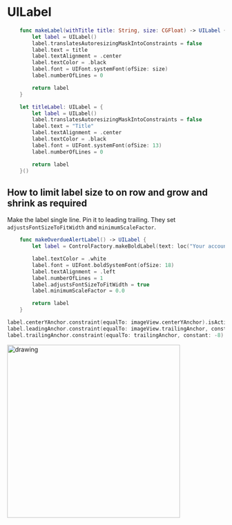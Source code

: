 # UILabel

```swift
    func makeLabel(withTitle title: String, size: CGFloat) -> UILabel {
        let label = UILabel()
        label.translatesAutoresizingMaskIntoConstraints = false
        label.text = title
        label.textAlignment = .center
        label.textColor = .black
        label.font = UIFont.systemFont(ofSize: size)
        label.numberOfLines = 0

        return label
    }

    let titleLabel: UILabel = {
        let label = UILabel()
        label.translatesAutoresizingMaskIntoConstraints = false
        label.text = "Title"
        label.textAlignment = .center
        label.textColor = .black
        label.font = UIFont.systemFont(ofSize: 13)
        label.numberOfLines = 0

        return label
    }()
```

## How to limit label size to on row and grow and shrink as required

Make the label single line. Pin it to leading trailing.  They set `adjustsFontSizeToFitWidth` and `minimumScaleFactor`.

```swift
    func makeOverdueAlertLabel() -> UILabel {
        let label = ControlFactory.makeBoldLabel(text: loc("Your account is overdue by $XXX"), size: 16)

        label.textColor = .white
        label.font = UIFont.boldSystemFont(ofSize: 18)
        label.textAlignment = .left
        label.numberOfLines = 1
        label.adjustsFontSizeToFitWidth = true
        label.minimumScaleFactor = 0.0

        return label
    }
```

```swift
label.centerYAnchor.constraint(equalTo: imageView.centerYAnchor).isActive = true
label.leadingAnchor.constraint(equalTo: imageView.trailingAnchor, constant: LocalSpacing.betweenImageAndLabel).isActive = true
label.trailingAnchor.constraint(equalTo: trailingAnchor, constant: -8).isActive = true
```
<img src="https://github.com/jrasmusson/ios-starter-kit/blob/master/basics/UILabel/images/label-fontwidth.png" alt="drawing" width="400"/>
